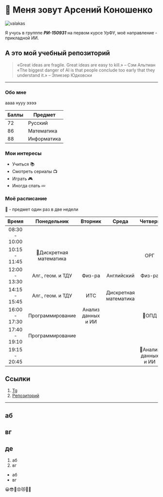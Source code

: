 # 👋 Меня зовут Арсений Коношенко
![valakas](https://i09.fotocdn.net/s217/b3b1d170b210780d/gallery_m/2952067488.jpg)

Я учусь в групппе _**РИ-150931**_ на первом курсе УрФУ, моё направление - прикладной ИИ.
## А это мой учебный репозиторий

> «Great ideas are fragile. Great ideas are easy to kill.» – Сэм Альтман  
> «The biggest danger of AI is that people conclude too early that they understand it.» – Элиезер Юдковски
---
### Обо мне
аааа нууу ээээ

| Баллы | Предмет     |
| ----- | ----------- |
| 72    | Русский     |
| 86    | Математика  |
| 88    | Информатика |

### Мои интересы
- Учиться 📚
- Смотреть сериалы 📺
- Играть 🎮
- Иногда спать 💤


### Моё расписание 
🔀 - предмет один раз в две недели

|     Время     |       Понедельник       |      Вторник       |         Среда         |       Четверг        | Пятница |  Суббота   |
| :-----------: | :---------------------: | :----------------: | :-------------------: | :------------------: | :-----: | :--------: |
| 08:30 - 10:00 |                         |                    |                       |                      |         | Математика |
| 10:15 - 11:45 | 🔀Дискретная математика |                    |                       |         ОРГ          |         | Математика |
| 12:00 - 13:30 |    Алг., геом. и ТДУ    |       Физ-ра       |      Английский       |        Физ-ра        |         | Математика |
| 14:15 - 15:45 |    Алг., геом. и ТДУ    |        ИТС         | Дискретная математика |                      |         |            |
| 16:00 - 17:30 |    Программирование     | Анализ данных и ИИ |                       |        🔀ОПД         |         |            |
| 17:40 - 19:10 |    Программирование     |                    |                       |                      |  🔀ИТС  |            |
| 19:15 - 20:45 |                         |                    |                       | 🔀Анализ данных и ИИ |         |            |

## Ссылки
1. [Tg](https://t.me/ctctctctk)
2. [Репозиторий](https://github.com/czczczt/urfu)

---
## аб
## вг
## де

1. аб
2. вг

- аб
- вг

😀😎🙏😡😻🙂💀

